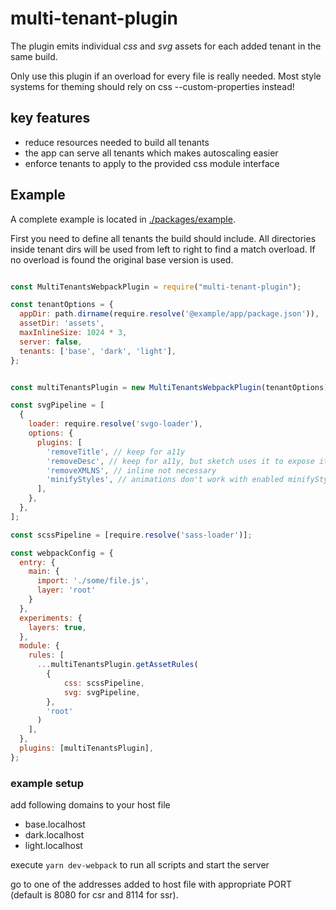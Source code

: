 # multi-tenant-plugin

The plugin emits individual *css* and *svg* assets for each added tenant in the same build.

Only use this plugin if an overload for every file is really needed. Most style systems for theming should rely on css --custom-properties instead!

## key features
- reduce resources needed to build all tenants
- the app can serve all tenants which makes autoscaling easier
- enforce tenants to apply to the provided css module interface

## Example
A complete example is located in [./packages/example](./packages/example).

First you need to define all tenants the build should include.
All directories inside tenant dirs will be used from left to right to find a match overload.
If no overload is found the original base version is used.
````js

const MultiTenantsWebpackPlugin = require("multi-tenant-plugin");

const tenantOptions = {
  appDir: path.dirname(require.resolve('@example/app/package.json')),
  assetDir: 'assets',
  maxInlineSize: 1024 * 3,
  server: false,
  tenants: ['base', 'dark', 'light'],
};


const multiTenantsPlugin = new MultiTenantsWebpackPlugin(tenantOptions);

const svgPipeline = [
  {
    loader: require.resolve('svgo-loader'),
    options: {
      plugins: [
        'removeTitle', // keep for a11y
        'removeDesc', // keep for a11y, but sketch uses it to expose itself
        'removeXMLNS', // inline not necessary
        'minifyStyles', // animations don't work with enabled minifyStyles
      ],
    },
  },
];

const scssPipeline = [require.resolve('sass-loader')];

const webpackConfig = {
  entry: {
    main: {
      import: './some/file.js',
      layer: 'root'
    }
  },
  experiments: {
    layers: true,
  },
  module: {
    rules: [
      ...multiTenantsPlugin.getAssetRules(
        {
            css: scssPipeline,
            svg: svgPipeline,
        },
        'root'
      )
    ],
  },
  plugins: [multiTenantsPlugin],
};

````

### example setup

add following domains to your host file
- base.localhost
- dark.localhost
- light.localhost

execute `yarn dev-webpack` to run all scripts and start the server

go to one of the addresses added to host file with appropriate PORT (default is 8080 for csr and 8114 for ssr).